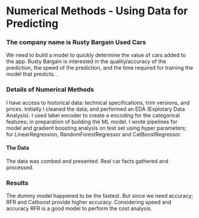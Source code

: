 # Numerical Methods - Using Data for Predicting

### The company name is Rusty Bargain Used Cars

We need to build a model to quickly determine the value of cars added to the app.
Rusty Bargain is interested in the quality/accuracy of the prediction, the speed of the prediction, and the time required for training the model that predicts. 
. 
 
### Details of Numerical Methods

I have access to historical data: technical specifications, trim versions, and prices.  Initially I cleaned the data; and performed an EDA (Explotary Data Analysis).  I used label encoder to create a encoding for the categorical features; in preparation of building the ML model. I wrote pipelines for model and gradient boosting analysis on test set using hyper parameters; for LinearRegression, RandomForestRegressor and CatBoostRegressor.


#### The Data

The data was combed and presented.  Real car facts gathered and processed.    


### Results

The dummy model happened to be the fastest.  But since we need accuracy; RFR and Catboost provide higher accuracy.  Considering speed and accuracy RFR is a good model to perform the cost analysis.   



